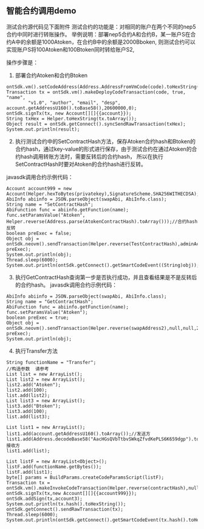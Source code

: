 ## 智能合约调用demo

测试合约源代码见下面附件
测试合约的功能是：对相同的账户在两个不同的nep5合约中同时进行转账操作。
举例说明：部署nep5合约A和合约B，某一账户S在合约A中的余额是1000Atoken，在合约B中的余额是2000Bboken,
则测试合约可以实现账户S将100Atoken和100Btoken同时转给账户S2,

操作步骤是：
1. 部署合约Atoken和合约Btoken

```
ontSdk.vm().setCodeAddress(Address.AddressFromVmCode(code).toHexString());
Transaction tx = ontSdk.vm().makeDeployCodeTransaction(code, true, "name",
        "v1.0", "author", "email", "desp", account.getAddressU160().toBase58(),20600000,0);
ontSdk.signTx(tx, new Account[][]{{account}});
String txHex = Helper.toHexString(tx.toArray());
Object result = ontSdk.getConnect().syncSendRawTransaction(txHex);
System.out.println(result);
```

2. 执行测试合约中的SetContractHash方法，保存Atoken合约hash和Btoken的合约hash，通过key-value的形式进行保存，由于测试合约在通过Atoken的合约hash调用转账方法时，需要反转后的合约hash，
所以在执行SetContractHash时要对Atoken的合约hash进行反转。

javasdk调用合约示例代码：
```
Account account999 = new Account(Helper.hexToBytes(privatekey),SignatureScheme.SHA256WITHECDSA);
AbiInfo abiinfo = JSON.parseObject(swapAbi, AbiInfo.class);
String name = "SetContractHash";
AbiFunction func = abiinfo.getFunction(name);
func.setParamsValue("Atoken", Helper.reverse(Address.parse(AtokenContractHash).toArray()));//合约hash反转
boolean preExec = false;
Object obj =  ontSdk.neovm().sendTransaction(Helper.reverse(TestContractHash),adminAcct,adminAcct,20000,0,func, preExec);
System.out.println(obj);
Thread.sleep(6000);
System.out.println(ontSdk.getConnect().getSmartCodeEvent((String)obj));
```
3. 执行GetContractHash查询第一步是否执行成功，并且查看结果是不是反转后的合约hash。
javasdk调用合约示例代码：
```
AbiInfo abiinfo = JSON.parseObject(swapAbi, AbiInfo.class);
String name = "GetContractHash";
AbiFunction func = abiinfo.getFunction(name);
func.setParamsValue("Atoken");
boolean preExec = true;
Object obj =  ontSdk.neovm().sendTransaction(Helper.reverse(swapAddress2),null,null,20000,0,func, preExec);
System.out.println(obj);
```
4. 执行Transfer方法

```
String functionName = "Transfer";
//构造参数  请参考
List list = new ArrayList();
List list2 = new ArrayList();
list2.add("Atoken");
list2.add(100);
list.add(list2);
List list3 = new ArrayList();
list3.add("Btoken");
list3.add(100);
list.add(list3);

List list1 = new ArrayList();
list1.add(account.getAddressU160().toArray());//发送方
list1.add(Address.decodeBase58("AacHGsQVbTtbvSWkqZfvdKePLS6K659dgp").toArray());//接收方
list1.add(list);

List listF = new ArrayList<Object>();
listF.add(functionName.getBytes());
listF.add(list1);
byte[] params = BuildParams.createCodeParamsScript(listF);
Transaction tx = ontSdk.vm().makeInvokeCodeTransaction(Helper.reverse(contractHash),null,params,account3.getAddressU160().toBase58(),20000,0);
ontSdk.signTx(tx,new Account[][]{{account999}});
ontSdk.addSign(tx,account3);
System.out.println(tx.hash().toHexString());
ontSdk.getConnect().sendRawTransaction(tx);
Thread.sleep(6000);
System.out.println(ontSdk.getConnect().getSmartCodeEvent(tx.hash().toHexString()));
```
